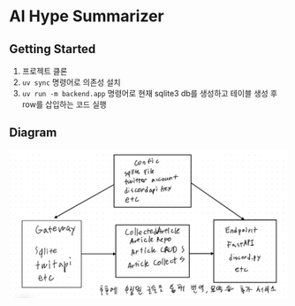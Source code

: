 # AI Hype Summarizer

## Getting Started

1. 프로젝트 클론
2. `uv sync` 명령어로  의존성 설치
3. `uv run -m backend.app` 명령어로 현재 sqlite3 db를 생성하고 테이블 생성 후 row를 삽입하는 코드 실행

## Diagram

![diagram](./media/diagram.png)
